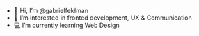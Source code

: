 - :vulcan_salute: Hi, I’m @gabrielfeldman
- 👀 I’m interested in fronted development, UX & Communication 
- :computer: I’m currently learning Web Design


<!---
gabrielfeldman/gabrielfeldman is a ✨ special ✨ repository because its `README.md` (this file) appears on your GitHub profile.
You can click the Preview link to take a look at your changes.
--->
